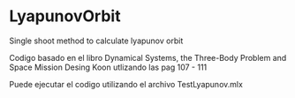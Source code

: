 # LyapunovOrbit
Single shoot method to calculate lyapunov orbit

Codigo basado en el libro Dynamical Systems, the Three-Body Problem and Space Mission Desing Koon
utlizando las pag 107 - 111

Puede ejecutar el codigo utilizando el archivo TestLyapunov.mlx
